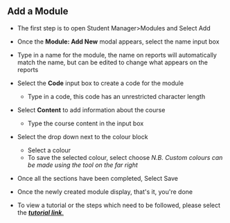 ## **Add a Module** 

- The first step is to open Student Manager>Modules and Select Add
- Once the **Module: Add New** modal appears, select the name input box
- Type in a name for the module, the name on reports will automatically match the name, but can be edited to change what appears on the reports
- Select the **Code** input box to create a code for the module
	- Type in a code, this code has an unrestricted character length
- Select **Content** to add information about the course
	- Type the course content in the input box
- Select the drop down next to the colour block
	- Select a colour
	- To save the selected colour, select choose _N.B. Custom colours can be made using the tool on the far right_
- Once all the sections have been completed, Select Save
- Once the newly created module display, that's it, you're done

- To view a tutorial or the steps which need to be followed, please select the [**_tutorial link_**.](https://www.iorad.com/player/117328/Adding-a-Module)

